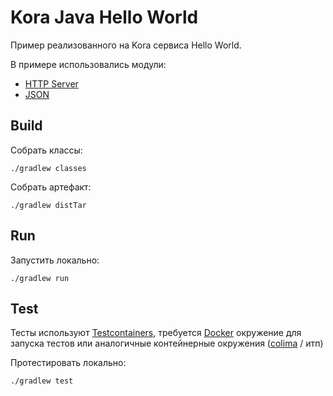 # Kora Java Hello World

Пример реализованного на Kora сервиса Hello World.

В примере использовались модули:
- [HTTP Server](https://kora-projects.github.io/kora-docs/ru/documentation/http-server/)
- [JSON](https://kora-projects.github.io/kora-docs/ru/documentation/json/)

## Build

Собрать классы:

```shell
./gradlew classes
```

Собрать артефакт:

```shell
./gradlew distTar
```

## Run

Запустить локально:
```shell
./gradlew run
```

## Test

Тесты используют [Testcontainers](https://java.testcontainers.org/), требуется [Docker](https://docs.docker.com/engine/install/) окружение для запуска тестов или аналогичные контейнерные окружения ([colima](https://github.com/abiosoft/colima) / итп)

Протестировать локально:
```shell
./gradlew test
```
